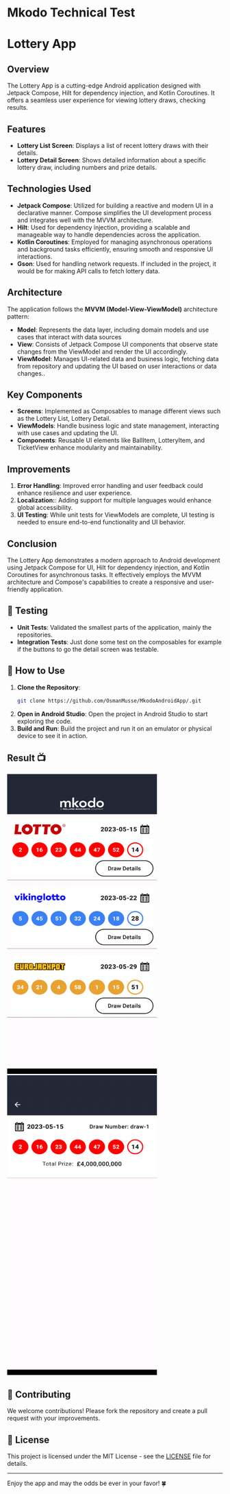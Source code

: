 # Mkodo Technical Test

# Lottery App

## Overview

The Lottery App is a cutting-edge Android application designed with Jetpack Compose, Hilt for dependency injection, and Kotlin Coroutines. It offers a seamless user experience for viewing lottery draws, checking results.

## Features

- **Lottery List Screen**: Displays a list of recent lottery draws with their details.
- **Lottery Detail Screen**: Shows detailed information about a specific lottery draw, including numbers and prize details.

## Technologies Used

- **Jetpack Compose**: Utilized for building a reactive and modern UI in a declarative manner. Compose simplifies the UI development process and integrates well with the MVVM architecture.
- **Hilt**: Used for dependency injection, providing a scalable and manageable way to handle dependencies across the application.
- **Kotlin Coroutines**: Employed for managing asynchronous operations and background tasks efficiently, ensuring smooth and responsive UI interactions.
- **Gson**: Used for handling network requests. If included in the project, it would be for making API calls to fetch lottery data.

## Architecture

The application follows the **MVVM (Model-View-ViewModel)** architecture pattern:

- **Model**:  Represents the data layer, including domain models and use cases that interact with data sources
- **View**: Consists of Jetpack Compose UI components that observe state changes from the ViewModel and render the UI accordingly.
- **ViewModel**: Manages UI-related data and business logic, fetching data from repository and updating the UI based on user interactions or data changes..

## Key Components

- **Screens**: Implemented as Composables to manage different views such as the Lottery List, Lottery Detail.
- **ViewModels**:  Handle business logic and state management, interacting with use cases and updating the UI.
- **Components**: Reusable UI elements like BallItem, LotteryItem, and TicketView enhance modularity and maintainability.

## Improvements

1. **Error Handling**: Improved error handling and user feedback could enhance resilience and user experience.
2. **Localization:**:  Adding support for multiple languages would enhance global accessibility.
3. **UI Testing**: While unit tests for ViewModels are complete, UI testing is needed to ensure end-to-end functionality and UI behavior.

## Conclusion

The Lottery App demonstrates a modern approach to Android development using Jetpack Compose for UI, Hilt for dependency injection, and Kotlin Coroutines for asynchronous tasks. It effectively employs the MVVM architecture and Compose's capabilities to create a responsive and user-friendly application.

## 🧪 Testing

- **Unit Tests**: Validated the smallest parts of the application, mainly the repositories.
- **Integration Tests**: Just done some test on the composables for example if the buttons to go the detail screen was testable.

## 📲 How to Use

1. **Clone the Repository**:
    ```sh
    git clone https://github.com/OsmanMusse/MkodoAndroidApp/.git
    ```
2. **Open in Android Studio**: Open the project in Android Studio to start exploring the code.
3. **Build and Run**: Build the project and run it on an emulator or physical device to see it in action.

## Result 📺
<img src="https://raw.githubusercontent.com/OsmanMusse/MkodoAndroidApp/main/screenshots/ListScreen.png" width="350px" height="700px" />     <img src="https://raw.githubusercontent.com/OsmanMusse/MkodoAndroidApp/main/screenshots/ListDetailScreen.png" width="350px" height="700px" />


## 🤝 Contributing

We welcome contributions! Please fork the repository and create a pull request with your improvements.

## 📄 License

This project is licensed under the MIT License - see the [LICENSE](LICENSE) file for details.

---

Enjoy the app and may the odds be ever in your favor! 🍀


